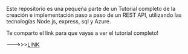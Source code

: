 Este repositorio es una pequeña parte de un Tutorial completo de la creación e implementación paso a paso de un REST API, utilizando las tecnologías Node.js, express, sql y Azure.

Te comparto el link para que vayas a ver el tutorial completo!

--->>>[LINK](https://robertoperedo.github.io/REST_API/#)
